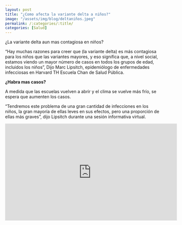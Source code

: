 ```yaml
---
layout: post
title: "¿Como afecta la variante delta a niños?"
image: "/assets/img/blog/deltaniños.jpeg"
permalink: /:categories/:title/
categories: [Salud]
---
```


¿La variante delta aun mas contagiosa en niños?

“Hay muchas razones para creer que (la variante delta) es más contagiosa para los niños que las variantes mayores, y eso significa que, a nivel social, estamos viendo un mayor número de casos en todos los grupos de edad, incluidos los niños”, Dijo Marc Lipsitch, epidemiólogo de enfermedades infecciosas en Harvard TH Escuela Chan de Salud Pública.

**¿Habra mas casos?**

 A medida que las escuelas vuelven a abrir y el clima se vuelve más frío, se espera que aumenten los casos.

 “Tendremos este problema de una gran cantidad de infecciones en los niños, la gran mayoría de ellas leves en sus efectos, pero una proporción de ellas más graves”, dijo Lipsitch durante una sesión informativa virtual.

<iframe width="560" height="315" src="https://www.youtube.com/embed/0LGSJlo8Lk8" title="YouTube video player" frameborder="0" allow="accelerometer; autoplay; clipboard-write; encrypted-media; gyroscope; picture-in-picture" allowfullscreen></iframe>




